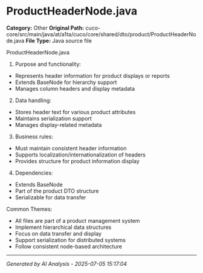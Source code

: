 # ProductHeaderNode.java

**Category:** Other
**Original Path:** cuco-core/src/main/java/at/a1ta/cuco/core/shared/dto/product/ProductHeaderNode.java
**File Type:** Java source file

ProductHeaderNode.java
1. Purpose and functionality:
- Represents header information for product displays or reports
- Extends BaseNode for hierarchy support
- Manages column headers and display metadata

2. Data handling:
- Stores header text for various product attributes
- Maintains serialization support
- Manages display-related metadata

3. Business rules:
- Must maintain consistent header information
- Supports localization/internationalization of headers
- Provides structure for product information display

4. Dependencies:
- Extends BaseNode
- Part of the product DTO structure
- Serializable for data transfer

Common Themes:
- All files are part of a product management system
- Implement hierarchical data structures
- Focus on data transfer and display
- Support serialization for distributed systems
- Follow consistent node-based architecture

---
*Generated by AI Analysis - 2025-07-05 15:17:04*

